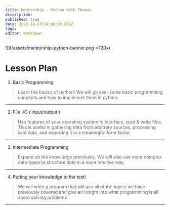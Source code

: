 ```yaml
---
title: Mentorship - Python with Thomas
description: 
published: true
date: 2020-10-23T14:08:09.875Z
tags: 
editor: markdown
---
```


![](/assets/mentorship-python-banner.png =720x)

# Lesson Plan

1. Basic Programming
>Learn the basics of python! We will go over some basic programming concepts and how to implement them in python.
---
2. File I/O ( input/output )
>Use features of your operating system to interface, read & write files. This is useful in gathering data from arbitrary sources, processing said data, and exporting it in a meaningful form factor.
---
3. Intermediate Programming
>Expand on the knowledge previously. We will also use more complex data types to structure data in a more intuitive way.
---
4. Putting your knowledge to the test!
>We will write a program that will use all of the topics we have previously covered and give an insight into what programming is all about solving problems
---
